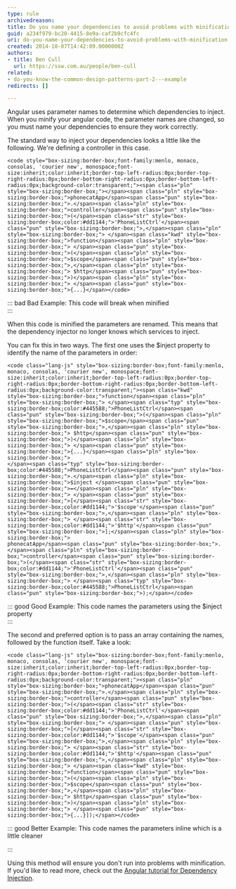 ```yaml
---
type: rule
archivedreason: 
title: Do you name your dependencies to avoid problems with minification?
guid: a234f979-bc20-4415-8e9a-caf2b9cfc4fc
uri: do-you-name-your-dependencies-to-avoid-problems-with-minification
created: 2014-10-07T14:42:09.0000000Z
authors:
- title: Ben Cull
  url: https://ssw.com.au/people/ben-cull
related:
- do-you-know-the-common-design-patterns-part-2---example
redirects: []

---
```


Angular uses parameter names to determine which dependencies to inject. When you minify your angular code, the parameter names are changed, so you must name your dependencies to ensure they work correctly. 
<!--endintro-->


The standard way to inject your dependencies looks a little like the following. We're defining a controller in this case.


```
<code style="box-sizing:border-box;font-family:menlo, monaco, consolas, 'courier new', monospace;font-size:inherit;color:inherit;border-top-left-radius:0px;border-top-right-radius:0px;border-bottom-right-radius:0px;border-bottom-left-radius:0px;background-color:transparent;"><span class="pln" style="box-sizing:border-box;"></span><span class="pln" style="box-sizing:border-box;">phonecatApp</span><span class="pun" style="box-sizing:border-box;">.</span><span class="pln" style="box-sizing:border-box;">controller</span><span class="pun" style="box-sizing:border-box;">(</span><span class="str" style="box-sizing:border-box;color:#dd1144;">'PhoneListCtrl'</span><span class="pun" style="box-sizing:border-box;">,</span><span class="pln" style="box-sizing:border-box;"> </span><span class="kwd" style="box-sizing:border-box;">function</span><span class="pln" style="box-sizing:border-box;"> </span><span class="pun" style="box-sizing:border-box;">(</span><span class="pln" style="box-sizing:border-box;">$scope</span><span class="pun" style="box-sizing:border-box;">,</span><span class="pln" style="box-sizing:border-box;"> $http</span><span class="pun" style="box-sizing:border-box;">)</span><span class="pln" style="box-sizing:border-box;"> </span><span class="pun" style="box-sizing:border-box;">{...}</span></code>
```


::: bad
Bad Example: This code will break when minified  
:::





When this code is minified the parameters are renamed. This means that the dependency injector no longer knows which services to inject.




You can fix this in two ways. The first one uses the $inject property to identify the name of the parameters in order:



```
<code class="lang-js" style="box-sizing:border-box;font-family:menlo, monaco, consolas, 'courier new', monospace;font-size:inherit;color:inherit;border-top-left-radius:0px;border-top-right-radius:0px;border-bottom-right-radius:0px;border-bottom-left-radius:0px;background-color:transparent;"><span class="kwd" style="box-sizing:border-box;">function</span><span class="pln" style="box-sizing:border-box;"> </span><span class="typ" style="box-sizing:border-box;color:#445588;">PhoneListCtrl</span><span class="pun" style="box-sizing:border-box;">(</span><span class="pln" style="box-sizing:border-box;">$scope</span><span class="pun" style="box-sizing:border-box;">,</span><span class="pln" style="box-sizing:border-box;"> $http</span><span class="pun" style="box-sizing:border-box;">)</span><span class="pln" style="box-sizing:border-box;"> </span><span class="pun" style="box-sizing:border-box;">{...}</span><span class="pln" style="box-sizing:border-box;">
</span><span class="typ" style="box-sizing:border-box;color:#445588;">PhoneListCtrl</span><span class="pun" style="box-sizing:border-box;">.</span><span class="pln" style="box-sizing:border-box;">$inject </span><span class="pun" style="box-sizing:border-box;">=</span><span class="pln" style="box-sizing:border-box;"> </span><span class="pun" style="box-sizing:border-box;">[</span><span class="str" style="box-sizing:border-box;color:#dd1144;">'$scope'</span><span class="pun" style="box-sizing:border-box;">,</span><span class="pln" style="box-sizing:border-box;"> </span><span class="str" style="box-sizing:border-box;color:#dd1144;">'$http'</span><span class="pun" style="box-sizing:border-box;">];</span><span class="pln" style="box-sizing:border-box;">
phonecatApp</span><span class="pun" style="box-sizing:border-box;">.</span><span class="pln" style="box-sizing:border-box;">controller</span><span class="pun" style="box-sizing:border-box;">(</span><span class="str" style="box-sizing:border-box;color:#dd1144;">'PhoneListCtrl'</span><span class="pun" style="box-sizing:border-box;">,</span><span class="pln" style="box-sizing:border-box;"> </span><span class="typ" style="box-sizing:border-box;color:#445588;">PhoneListCtrl</span><span class="pun" style="box-sizing:border-box;">);</span></code>
```


::: good
Good Example: This code names the parameters using the $inject property  
:::





The second and preferred option is to pass an array containing the names, followed by the function itself. Take a look:



```
<code class="lang-js" style="box-sizing:border-box;font-family:menlo, monaco, consolas, 'courier new', monospace;font-size:inherit;color:inherit;border-top-left-radius:0px;border-top-right-radius:0px;border-bottom-right-radius:0px;border-bottom-left-radius:0px;background-color:transparent;"><span class="pln" style="box-sizing:border-box;">phonecatApp</span><span class="pun" style="box-sizing:border-box;">.</span><span class="pln" style="box-sizing:border-box;">controller</span><span class="pun" style="box-sizing:border-box;">(</span><span class="str" style="box-sizing:border-box;color:#dd1144;">'PhoneListCtrl'</span><span class="pun" style="box-sizing:border-box;">,</span><span class="pln" style="box-sizing:border-box;"> </span><span class="pun" style="box-sizing:border-box;">[</span><span class="str" style="box-sizing:border-box;color:#dd1144;">'$scope'</span><span class="pun" style="box-sizing:border-box;">,</span><span class="pln" style="box-sizing:border-box;"> </span><span class="str" style="box-sizing:border-box;color:#dd1144;">'$http'</span><span class="pun" style="box-sizing:border-box;">,</span><span class="pln" style="box-sizing:border-box;"> </span><span class="kwd" style="box-sizing:border-box;">function</span><span class="pun" style="box-sizing:border-box;">(</span><span class="pln" style="box-sizing:border-box;">$scope</span><span class="pun" style="box-sizing:border-box;">,</span><span class="pln" style="box-sizing:border-box;"> $http</span><span class="pun" style="box-sizing:border-box;">)</span><span class="pln" style="box-sizing:border-box;"> </span><span class="pun" style="box-sizing:border-box;">{...}]);</span></code>
```


::: good
Better Example: This code names the parameters inline which is a little cleaner

:::





Using this method will ensure you don't run into problems with minification. If you'd like to read more, check out the [Angular tutorial for Dependency Injection](https&#58;//docs.angularjs.org/tutorial/step_05).
